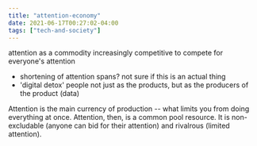 ```yaml
---
title: "attention-economy"
date: 2021-06-17T00:27:02-04:00
tags: ["tech-and-society"]
---
```


attention as a commodity
increasingly competitive to compete for everyone's attention
* shortening of attention spans? not sure if this is an actual thing
* 'digital detox'
people not just as the products, but as the producers of the product (data)

Attention is the main currency of production -- what limits you from doing everything at once. Attention, then, is a common pool resource. It is non-excludable (anyone can bid for their attention) and rivalrous (limited attention).